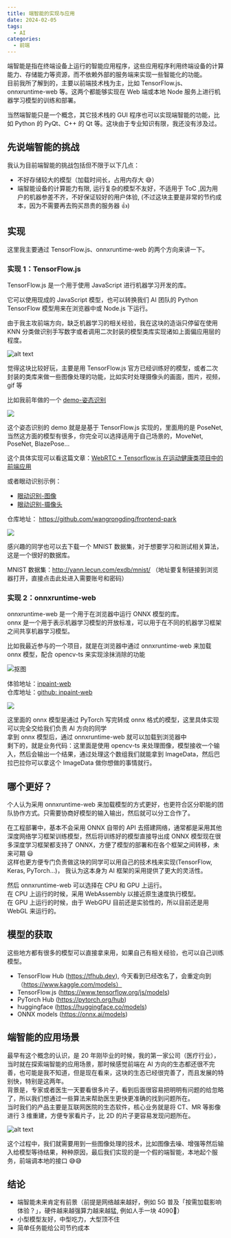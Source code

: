 ```yaml
---
title: 端智能的实现与应用
date: 2024-02-05
tags:
  - AI
categories:
  - 前端
---
```


端智能是指在终端设备上运行的智能应用程序，这些应用程序利用终端设备的计算能力、存储能力等资源，而不依赖外部的服务端来实现一些智能化的功能。  
目前我所了解到的，主要以前端技术栈为主，比如 TensorFlow.js、onnxruntime-web 等。这两个都能够实现在 Web 端或本地 Node 服务上进行机器学习模型的训练和部署。

当然端智能只是一个概念，其它技术栈的 GUI 程序也可以实现端智能的功能，比如 Python 的 PyQt、C++ 的 Qt 等。这块由于专业知识有限，我还没有涉及过。

## 先说端智能的挑战

我认为目前端智能的挑战包括但不限于以下几点：

- 不好存储较大的模型（加载时间长，占用内存大 😅）
- 端智能设备的计算能力有限, 运行复杂的模型不友好，不适用于 ToC ,因为用户的机器参差不齐，不好保证较好的用户体验, (不过这块主要是非常的节约成本，因为不需要再去购买昂贵的服务器 👍)

## 实现

这里我主要通过 TensorFlow.js、onnxruntime-web 的两个方向来讲一下。

### 实现 1：TensorFlow.js

TensorFlow.js 是一个用于使用 JavaScript 进行机器学习开发的库。

它可以使用现成的 JavaScript 模型，也可以转换我们 AI 团队的 Python TensorFlow 模型用来在浏览器中或 Node.js 下运行。

由于我主攻前端方向，缺乏机器学习的相关经验，我在这块的造诣只停留在使用 KNN 分类做识别手写数字或者调用二次封装的模型类库实现诸如上面偏应用层的程度。

![alt text](https://assets.fedtop.com/picbed/202402051516296.png)

觉得这块比较好玩，主要是用 TensorFlow.js 官方已经训练好的模型，或者二次封装的类库来做一些图像处理的功能，比如实时处理摄像头的画面，图片，视频，gif 等

比如我前年做的一个 [demo-姿态识别](https://juejin.cn/post/7171711316422295560#heading-10)

![](https://assets.fedtop.com/picbed/202211301455997.gif)

这个姿态识别的 demo 就是是基于 TensorFlow.js 实现的，里面用的是 PoseNet, 当然这方面的模型有很多，你完全可以选择适用于自己场景的，MoveNet, PoseNet, BlazePose...

这个具体实现可以看这篇文章：[WebRTC + Tensorflow.js 在运动健康类项目中的前端应用](https://juejin.cn/post/7171711316422295560)

或者眼动识别示例：

- [眼动识别-图像](https://git.fedtop.com/tensorflow/eye-tracker-image)
- [眼动识别-摄像头](https://git.fedtop.com/tensorflow/eye-tracker-video)

仓库地址： https://github.com/wangrongding/frontend-park

![](https://assets.fedtop.com/picbed/202402051530585.png)

感兴趣的同学也可以去下载一个 MNIST 数据集，对于想要学习和测试相关算法，这是一个很好的数据库。

MNIST 数据集：http://yann.lecun.com/exdb/mnist/ （地址要复制链接到浏览器打开，直接点击此处进入需要账号和密码）

### 实现 2：onnxruntime-web

onnxruntime-web 是一个用于在浏览器中运行 ONNX 模型的库。  
onnx 是一个用于表示机器学习模型的开放标准，可以用于在不同的机器学习框架之间共享机器学习模型。

比如我最近参与的一个项目，就是在浏览器中通过 onnxruntime-web 来加载 onnx 模型，配合 opencv-ts 来实现涂抹消除的功能

![抠图](https://assets.fedtop.com/picbed/202402051134982.png)

体验地址：[inpaint-web](https://inpaintweb.lxfater.com/)  
仓库地址：[github: inpaint-web](https://github.com/lxfater/inpaint-web)

![](https://assets.fedtop.com/picbed/202402051351467.png)

这里面的 onnx 模型是通过 PyTorch 写完转成 onnx 格式的模型，这里具体实现可以完全交给我们负责 AI 方向的同学  
拿到 onnx 模型后，通过 onnxruntime-web 就可以加载到浏览器中  
剩下的，就是业务代码：这里面是使用 opencv-ts 来处理图像，模型接收一个输入，然后会输出一个结果，通过处理这个数组我们就能拿到 ImageData，然后巴拉巴拉你可以拿这个 ImageData 做你想做的事情就行。

## 哪个更好？

个人认为采用 onnxruntime-web 来加载模型的方式更好，也更符合区分职能的团队协作方式。只需要协商好模型的输入输出，然后就可以分工合作了。

在工程部署中，基本不会采用 ONNX 自带的 API 去搭建网络，通常都是采用其他深度网络学习框架训练模型，然后将训练好的模型直接导出成 ONNX 模型现在很多深度学习框架都支持了 ONNX，方便了模型的部署和在各个框架之间转移，未来可期 😃  
这样也更方便专门负责做这块的同学可以用自己的技术栈来实现(TensorFlow, Keras, PyTorch...)， 我认为这本身为 AI 框架的采用提供了更大的灵活性。

然后 onnxruntime-web 可以选择在 CPU 和 GPU 上运行。  
在 CPU 上运行的时候，采用 WebAssembly 以接近原生速度执行模型。  
在 GPU 上运行的时候，由于 WebGPU 目前还是实验性的，所以目前还是用 WebGL 来运行的。

## 模型的获取

这些地方都有很多的模型可以直接拿来用，如果自己有相关经验，也可以自己训练模型。

- TensorFlow Hub (https://tfhub.dev), 今天看到已经改名了，会重定向到（https://www.kaggle.com/models）
- TensorFlow.js (https://www.tensorflow.org/js/models)
- PyTorch Hub (https://pytorch.org/hub)
- huggingface (https://huggingface.co/models)
- ONNX models (https://onnx.ai/models)

## 端智能的应用场景

最早有这个概念的认识，是 20 年刚毕业的时候，我的第一家公司（医疗行业），当时就在探索端智能的应用场景，那时候感觉前端在 AI 方向的生态都还很不完善，也可能是我不知道，但是现在看来，这块的生态已经很完善了，而且发展的特别快，特别是这两年。  
背景是，专家或者医生一天要看很多片子，看到后面很容易把明明有问题的给忽略了，所以我们想通过一些算法来帮助医生更快更准确的找到问题所在。  
当时我们的产品主要是互联网医院的生态软件，核心业务就是将 CT、MR 等影像进行 3 维重建，方便专家看片子，比 2D 的片子更容易发现问题所在。

![alt text](https://assets.fedtop.com/picbed/202402051001000.png)

这个过程中，我们就需要用到一些图像处理的技术，比如图像去噪、增强等然后输入给模型等待结果，种种原因，最后我们实现的是一个假的端智能，本地起个服务，前端调本地的接口 😅😅

## 结论

- 端智能未来肯定有前景（前提是网络越来越好，例如 5G 普及「按需加载影响体验？」，硬件越来越强算力越来越猛, 例如人手一块 4090🫢）
- 小型模型友好，中型吃力，大型顶不住
- 简单任务能给公司节约成本
